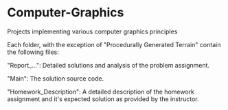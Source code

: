 # Computer-Graphics
Projects implementing various computer graphics principles 

Each folder, with the exception of "Procedurally Generated Terrain" contain the following files:

"Report_...": Detailed solutions and analysis of the problem assignment.

"Main": The solution source code. 

"Homework_Description": A detailed description of the homework assignment and it's expected solution as provided by the instructor. 
